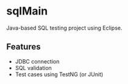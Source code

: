 # sqlMain

Java-based SQL testing project using Eclipse.

## Features
- JDBC connection
- SQL validation
- Test cases using TestNG (or JUnit)
